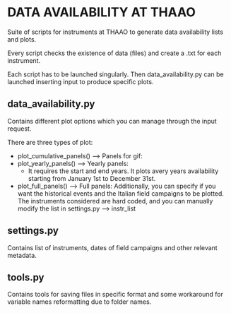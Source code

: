 # DATA AVAILABILITY AT THAAO

Suite of scripts for instruments at THAAO to generate data availability lists and plots.

Every script checks the existence of data (files) and create a .txt for each instrument.

Each script has to be launched singularly. Then data_availability.py can be launched inserting input to produce specific plots.

## data_availability.py

Contains different plot options which you can manage through the input request.

There are three types of plot:
- plot_cumulative_panels() --> Panels for gif: 
- plot_yearly_panels() --> Yearly panels: 
  - It requires the start and end years. It plots avery years availability starting from January 1st to December 31st.
- plot_full_panels() --> Full panels: 
Additionally, you can specify if you want the historical events and the Italian field campaigns to be plotted.
The instruments considered are hard coded, and you can manually modify the list in settings.py --> instr_list

## settings.py

Contains list of instruments, dates of field campaigns and other relevant metadata. 

## tools.py
Contains tools for saving files in specific format and some workaround for variable names reformatting due to folder names.